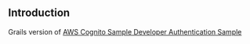 ## Introduction

Grails version of [AWS Cognito Sample Developer Authentication Sample](https://github.com/awslabs/amazon-cognito-developer-authentication-sample)

